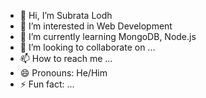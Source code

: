 - 👋 Hi, I’m Subrata Lodh 
- 👀 I’m interested in Web Development 
- 🌱 I’m currently learning MongoDB, Node.js
- 💞️ I’m looking to collaborate on ...
- 📫 How to reach me ...
- 😄 Pronouns: He/Him
- ⚡ Fun fact: ...

<!---
Subrata-20/Subrata-20 is a ✨ special ✨ repository because its `README.md` (this file) appears on your GitHub profile.
You can click the Preview link to take a look at your changes.
--->

